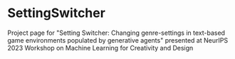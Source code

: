 # SettingSwitcher
Project page for "Setting Switcher: Changing genre-settings in text-based game environments populated by generative agents" presented at NeurIPS 2023 Workshop on Machine Learning for Creativity and Design

